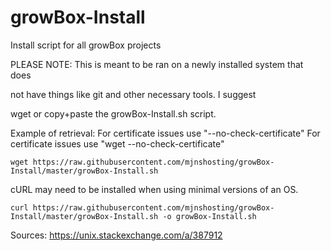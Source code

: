 # growBox-Install
Install script for all growBox projects

PLEASE NOTE:
This is meant to be ran on a newly installed system that does 

not have things like git and other necessary tools. I suggest 

wget or copy+paste the growBox-Install.sh script.

Example of retrieval: For certificate issues use "--no-check-certificate"
For certificate issues use "wget --no-check-certificate"
```
wget https://raw.githubusercontent.com/mjnshosting/growBox-Install/master/growBox-Install.sh
```
cURL may need to be installed when using minimal versions of an OS.
```
curl https://raw.githubusercontent.com/mjnshosting/growBox-Install/master/growBox-Install.sh -o growBox-Install.sh
```

Sources:
https://unix.stackexchange.com/a/387912
